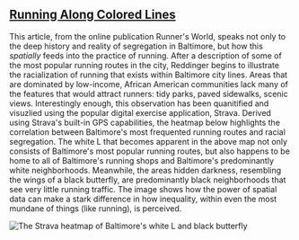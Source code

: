## [Running Along Colored Lines](https://www.runnersworld.com/runners-stories/a26131774/baltimore-segregated-strava-heatmap/)
This article, from the online publication Runner's World, speaks not only to the deep history and reality of segregation in Baltimore, but how this *spatially* feeds into the practice of running. After a description of some of the most popular running routes in the city, Reddinger begins to illustrate the racialization of running that exists within Baltimore city lines. Areas that are dominated by low-income, African American communities lack many of the features that would attract runners: tidy parks, paved sidewalks, scenic views. Interestingly enough, this observation has been quanitified and visuzlied using the popular digital exercise application, Strava. Derived using Strava's built-in GPS capabilities, the heatmap below highlights the correlation between Baltimore's most frequented running routes and racial segregation. The white L that becomes apparent in the above map not only consists of Baltimore's most popular running routes, but also happens to be home to all of Baltimore's running shops and Baltimore's predominantly white neighborhoods. Meanwhile, the areas hidden darkness, resembling the wings of a black butterfly, are predominantly black neighborhoods that see very little running traffic. The image shows how the power of spatial data can make a stark difference in how inequality, within even the most mundane of things (like running), is perceived.  

![The Strava heatmap of Baltimore's white L and black butterfly](https://hips.hearstapps.com/hmg-prod.s3.amazonaws.com/images/strava-heatmap-baltimore-1549924556.jpg?crop=1xw:1xh;center,top&resize=768:*)
